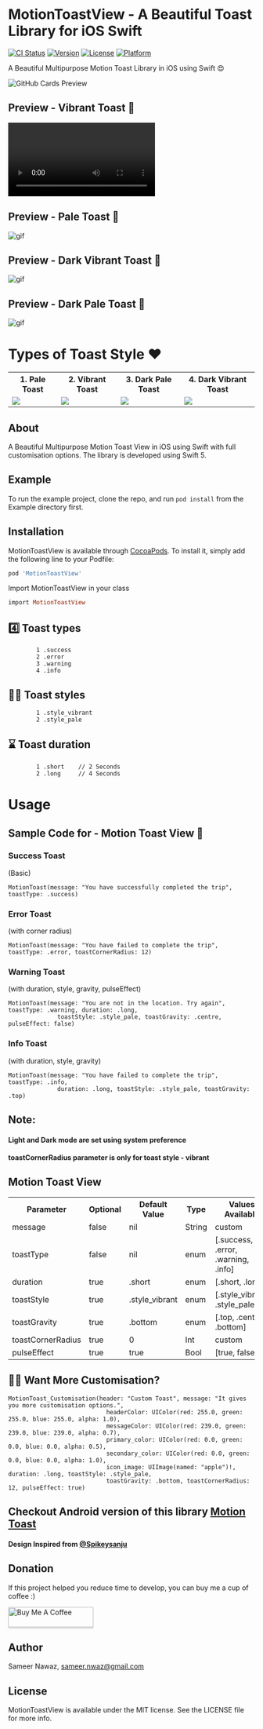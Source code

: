 # MotionToastView - A Beautiful Toast Library for iOS Swift

[![CI Status](https://img.shields.io/travis/sameersyd/MotionToastView.svg?style=flat)](https://travis-ci.org/sameersyd/MotionToastView)
[![Version](https://img.shields.io/cocoapods/v/MotionToastView.svg?style=flat)](https://cocoapods.org/pods/MotionToastView)
[![License](https://img.shields.io/cocoapods/l/MotionToastView.svg?style=flat)](https://cocoapods.org/pods/MotionToastView)
[![Platform](https://img.shields.io/cocoapods/p/MotionToastView.svg?style=flat)](https://cocoapods.org/pods/MotionToastView)


A Beautiful Multipurpose Motion Toast Library in iOS using Swift 😍

![GitHub Cards Preview](https://github.com/sameersyd/templates/blob/master/_github_card_.png)

## Preview - Vibrant Toast 🌈
![gif](https://github.com/sameersyd/templates/blob/master/vibrant_vid.mov)

## Preview - Pale Toast 🌟 
![gif](https://github.com/sameersyd/templates/blob/master/pale_light_.png)

## Preview - Dark Vibrant Toast 🌈
![gif](https://github.com/sameersyd/templates/blob/master/vibrant_dark.png)

## Preview - Dark Pale Toast 🌈
![gif](https://github.com/sameersyd/templates/blob/master/pale_dark_.png)


# Types of Toast Style ❤️


<table style="width:100%">
  <tr>
    <th>1. Pale Toast </th>
    <th>2. Vibrant Toast</th> 
    <th>3. Dark Pale Toast </th>
    <th>4. Dark Vibrant Toast</th> 
  </tr>
  <tr>
    <td><img src = "https://github.com/sameersyd/templates/blob/master/pale_light_.png"/></td> 
    <td><img src = "https://github.com/sameersyd/templates/blob/master/vibrant_light.png"/></td>
    <td><img src = "https://github.com/sameersyd/templates/blob/master/pale_dark_.png"/></td> 
    <td><img src = "https://github.com/sameersyd/templates/blob/master/vibrant_dark.png"/></td> 
  </tr>
</table>

## About

A Beautiful Multipurpose Motion Toast View in iOS using Swift with full customisation options. The library is developed using Swift 5.

## Example

To run the example project, clone the repo, and run `pod install` from the Example directory first.

## Installation

MotionToastView is available through [CocoaPods](https://cocoapods.org). To install
it, simply add the following line to your Podfile:

```ruby
pod 'MotionToastView'
```

Import MotionToastView in your class
```ruby
import MotionToastView
```

## 4️⃣ Toast types
```
        1 .success
        2 .error
        3 .warning
        4 .info
```

## ✌🏻 Toast styles
```
        1 .style_vibrant
        2 .style_pale
```

## ⌛️ Toast duration
```
        1 .short 	// 2 Seconds
        2 .long 	// 4 Seconds
```

# Usage 

## Sample Code for - Motion Toast View 🌟 

### Success Toast
(Basic)
```
MotionToast(message: "You have successfully completed the trip", toastType: .success)             
```

### Error Toast
(with corner radius)
```
MotionToast(message: "You have failed to complete the trip", toastType: .error, toastCornerRadius: 12)
```

### Warning Toast
(with duration, style, gravity, pulseEffect)
```
MotionToast(message: "You are not in the location. Try again", toastType: .warning, duration: .long, 
              toastStyle: .style_pale, toastGravity: .centre, pulseEffect: false)     
```

### Info Toast
(with duration, style, gravity)
```
MotionToast(message: "You have failed to complete the trip", toastType: .info, 
              duration: .long, toastStyle: .style_pale, toastGravity: .top)
```

## Note:
#### Light and Dark mode are set using system preference
#### toastCornerRadius parameter is only for toast style - vibrant

## Motion Toast View
<table style="width:100%">
  <tr>
    <th>Parameter</th>
    <th>Optional</th> 
    <th>Default Value</th>
    <th>Type</th>
    <th>Values Available</th>
  </tr>
  <tr>
    <td>message</td>
    <td>false</td>
    <td>nil</td>
    <td>String</td>
    <td>custom</td>
  </tr>
  <tr>
    <td>toastType</td>
    <td>false</td>
    <td>nil</td>
    <td>enum</td>
    <td>[.success, .error, .warning, .info]</td>
  </tr>
  <tr>
    <td>duration</td>
    <td>true</td>
    <td>.short</td>
    <td>enum</td>
    <td>[.short, .long]</td>
  </tr>
  <tr>
    <td>toastStyle</td>
    <td>true</td>
    <td>.style_vibrant</td>
    <td>enum</td>
    <td>[.style_vibrant, .style_pale]</td>
  </tr>
  <tr>
    <td>toastGravity</td>
    <td>true</td>
    <td>.bottom</td>
    <td>enum</td>
    <td>[.top, .centre, .bottom]</td>
  </tr>
  <tr>
    <td>toastCornerRadius</td>
    <td>true</td>
    <td>0</td>
    <td>Int</td>
    <td>custom</td>
  </tr>
  <tr>
    <td>pulseEffect</td>
    <td>true</td>
    <td>true</td>
    <td>Bool</td>
    <td>[true, false]</td>
  </tr>
</table>

## ✍🏻 Want More Customisation?
```
MotionToast_Customisation(header: "Custom Toast", message: "It gives you more customisation options.",
                            headerColor: UIColor(red: 255.0, green: 255.0, blue: 255.0, alpha: 1.0), 
                            messageColor: UIColor(red: 239.0, green: 239.0, blue: 239.0, alpha: 0.7), 
                            primary_color: UIColor(red: 0.0, green: 0.0, blue: 0.0, alpha: 0.5), 
                            secondary_color: UIColor(red: 0.0, green: 0.0, blue: 0.0, alpha: 1.0), 
                            icon_image: UIImage(named: "apple")!, duration: .long, toastStyle: .style_pale, 
                            toastGravity: .bottom, toastCornerRadius: 12, pulseEffect: true)
```

## Checkout Android version of this library <a href="https://github.com/Spikeysanju/MotionToast">Motion Toast</a>
#### Design Inspired from <a href="https://github.com/Spikeysanju">@Spikeysanju</a>

## Donation
If this project helped you reduce time to develop, you can buy me a cup of coffee :) 

<a href="https://www.buymeacoffee.com/sameersyd" target="_blank"><img src="https://www.buymeacoffee.com/assets/img/custom_images/orange_img.png" alt="Buy Me A Coffee" style="height: 41px !important;width: 174px !important;box-shadow: 0px 3px 2px 0px rgba(190, 190, 190, 0.5) !important;-webkit-box-shadow: 0px 3px 2px 0px rgba(190, 190, 190, 0.5) !important;" ></a>

## Author

Sameer Nawaz, sameer.nwaz@gmail.com

## License

MotionToastView is available under the MIT license. See the LICENSE file for more info.
